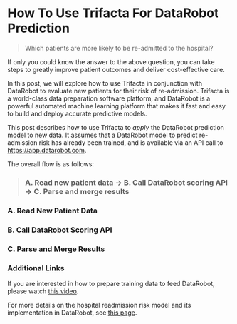 # How To Use Trifacta For DataRobot Prediction

> Which patients are more likely to be re-admitted to the hospital?

If only you could know the answer to the above question, you can take steps to greatly improve patient outcomes and deliver cost-effective care.

In this post, we will explore how to use Trifacta in conjunction with DataRobot to evaluate new patients for their risk of re-admission. Trifacta is a world-class data preparation software platform, and DataRobot is a powerful automated machine learning platform that makes it fast and easy to build and deploy accurate predictive models.

This post describes how to use Trifacta to *apply* the DataRobot prediction model to new data. It assumes that a DataRobot model to predict re-admission risk has already been trained, and is available via an API call to https://app.datarobot.com. 

The overall flow is as follows:

> ### A. Read new patient data &rightarrow; B. Call DataRobot scoring API &rightarrow; C. Parse and merge results

### A. Read New Patient Data

### B. Call DataRobot Scoring API

### C. Parse and Merge Results

### Additional Links

If you are interested in how to prepare training data to feed DataRobot, please watch [this video](https://youtu.be/DafaYnJe_cs). 

For more details on the hospital readmission risk model and its implementation in DataRobot, see [this page](https://www.datarobot.com/use-cases/hospital-readmission-risk/).